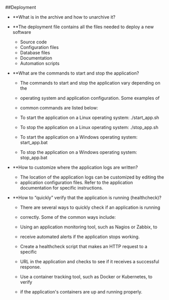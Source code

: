 ##Deployment

- **What is in the archive and how to unarchive it?
- **The deployment file contains all the files needed to deploy a new software
	- Source code
	- Configuration files
	- Database files
	- Documentation
	- Automation scripts

- **What are the commands to start and stop the application?
	- The commands to start and stop the application vary depending on the
	- operating system and application configuration. Some examples of 
	- common commands are listed below:

	- To start the application on a Linux operating system: ./start_app.sh
	- To stop the application on a Linux operating system: ./stop_app.sh
	- To start the application on a Windows operating system: start_app.bat
	- To stop the application on a Windows operating system: stop_app.bat


- **How to customize where the application logs are written?
	- The location of the application logs can be customized by editing the 
	- application configuration files. Refer to the application documentation for specific instructions.

- **How to “quickly” verify that the application is running (healthcheck)?
	- There are several ways to quickly check if an application is running 
	- correctly. Some of the common ways include:

	- Using an application monitoring tool, such as Nagios or Zabbix, to 
	- receive automated alerts if the application stops working.
	- Create a healthcheck script that makes an HTTP request to a specific 
	- URL in the application and checks to see if it receives a successful response.
	- Use a container tracking tool, such as Docker or Kubernetes, to verify
	- if the application's containers are up and running properly.
